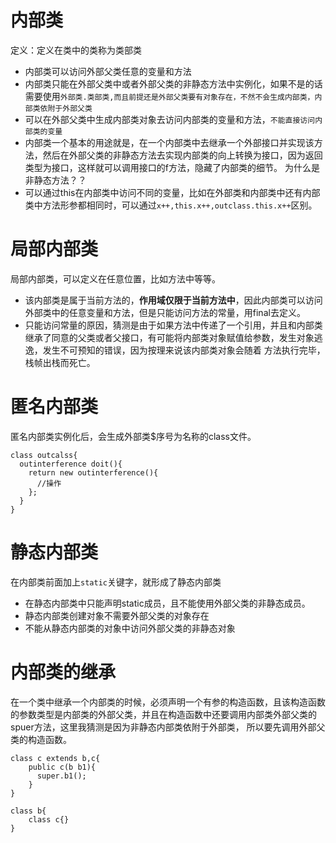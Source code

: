 # 内部类  
定义：定义在类中的类称为类部类  
- 内部类可以访问外部父类任意的变量和方法
- 内部类只能在外部父类中或者外部父类的非静态方法中实例化，如果不是的话需要使用`外部类.类部类,而且前提还是外部父类要有对象存在，不然不会生成内部类，内部类依附于外部父类`  
- 可以在外部父类中生成内部类对象去访问内部类的变量和方法，`不能直接访问内部类的变量`
- 内部类一个基本的用途就是，在一个内部类中去继承一个外部接口并实现该方法，然后在外部父类的非静态方法去实现内部类的向上转换为接口，因为返回类型为接口，这样就可以调用接口的f方法，隐藏了内部类的细节。
为什么是非静态方法？？  
- 可以通过this在内部类中访问不同的变量，比如在外部类和内部类中还有内部类中方法形参都相同时，可以通过`x++,this.x++,outclass.this.x++`区别。

# 局部内部类  
局部内部类，可以定义在任意位置，比如方法中等等。
- 该内部类是属于当前方法的，**作用域仅限于当前方法中**，因此内部类可以访问外部类中的任意变量和方法，但是只能访问方法的常量，用final去定义。
- 只能访问常量的原因，猜测是由于如果方法中传递了一个引用，并且和内部类继承了同意的父类或者父接口，有可能将内部类对象赋值给参数，发生对象逃逸，发生不可预知的错误，因为按理来说该内部类对象会随着
方法执行完毕，栈帧出栈而死亡。  

# 匿名内部类  
匿名内部类实例化后，会生成外部类$序号为名称的class文件。
```
class outcalss{
  outinterference doit(){
    return new outinterference(){
      //操作
    };
  }
}
```  

# 静态内部类  
在内部类前面加上`static`关键字，就形成了静态内部类
- 在静态内部类中只能声明static成员，且不能使用外部父类的非静态成员。
- 静态内部类创建对象不需要外部父类的对象存在
- 不能从静态内部类的对象中访问外部父类的非静态对象  

# 内部类的继承  
在一个类中继承一个内部类的时候，必须声明一个有参的构造函数，且该构造函数的参数类型是内部类的外部父类，并且在构造函数中还要调用内部类外部父类的spuer方法，这里我猜测是因为非静态内部类依附于外部类，
所以要先调用外部父类的构造函数。
```
class c extends b,c{
    public c(b b1){
      super.b1();
    }
}

class b{
    class c{}
}
```
